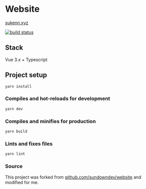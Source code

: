 # Website

[sukenn.xyz](https://sukenn.xyz/)

<div align="left">
  <a href="https://github.com/sukenn/sukenn.github.io/actions">
    <img src="https://img.shields.io/endpoint.svg?url=https://actions-badge.atrox.dev/sukenn/sukenn.github.io/badge?ref=master" alt="build status" />
  </a>
</div>

## Stack

Vue 3.x + Typescript

## Project setup

```
yarn install
```

### Compiles and hot-reloads for development

```
yarn dev
```

### Compiles and minifies for production

```
yarn build
```

### Lints and fixes files

```
yarn lint
```

### Source

This project was forked from [github.com/sundowndev/website](https://github.com/sundowndev/website) and modified for me.
